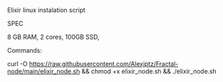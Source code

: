 Elixir linux instalation script

SPEC

8 GB RAM,
2 cores,
100GB SSD,

Commands:

curl -O https://raw.githubusercontent.com/Alexjptz/Fractal-node/main/elixir_node.sh && chmod +x elixir_node.sh && ./elixir_node.sh
